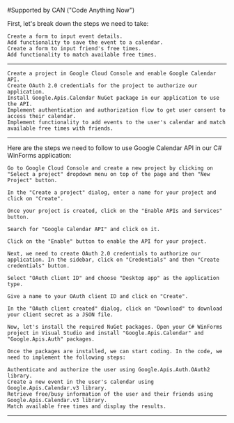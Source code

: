 #Supported by CAN ("Code Anything Now")

First, let's break down the steps we need to take:

    Create a form to input event details.
    Add functionality to save the event to a calendar.
    Create a form to input friend's free times.
    Add functionality to match available free times.
--------------------------------
    Create a project in Google Cloud Console and enable Google Calendar API.
    Create OAuth 2.0 credentials for the project to authorize our application.
    Install Google.Apis.Calendar NuGet package in our application to use the API.
    Implement authentication and authorization flow to get user consent to access their calendar.
    Implement functionality to add events to the user's calendar and match available free times with friends.
-----------------------------
Here are the steps we need to follow to use Google Calendar API in our C# WinForms application:

    Go to Google Cloud Console and create a new project by clicking on "Select a project" dropdown menu on top of the page and then "New Project" button.

    In the "Create a project" dialog, enter a name for your project and click on "Create".

    Once your project is created, click on the "Enable APIs and Services" button.

    Search for "Google Calendar API" and click on it.

    Click on the "Enable" button to enable the API for your project.

    Next, we need to create OAuth 2.0 credentials to authorize our application. In the sidebar, click on "Credentials" and then "Create credentials" button.

    Select "OAuth client ID" and choose "Desktop app" as the application type.

    Give a name to your OAuth client ID and click on "Create".

    In the "OAuth client created" dialog, click on "Download" to download your client secret as a JSON file.

    Now, let's install the required NuGet packages. Open your C# WinForms project in Visual Studio and install "Google.Apis.Calendar" and "Google.Apis.Auth" packages.

    Once the packages are installed, we can start coding. In the code, we need to implement the following steps:

    Authenticate and authorize the user using Google.Apis.Auth.OAuth2 library.
    Create a new event in the user's calendar using Google.Apis.Calendar.v3 library.
    Retrieve free/busy information of the user and their friends using Google.Apis.Calendar.v3 library.
    Match available free times and display the results.

--------------------------
